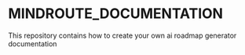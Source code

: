 # MINDROUTE_DOCUMENTATION
This repository contains how to create your own ai roadmap generator documentation

